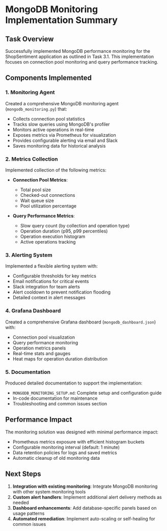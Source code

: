 # MongoDB Monitoring Implementation Summary

## Task Overview

Successfully implemented MongoDB performance monitoring for the ShopSentiment application as outlined in Task 3.1. This implementation focuses on connection pool monitoring and query performance tracking.

## Components Implemented

### 1. Monitoring Agent

Created a comprehensive MongoDB monitoring agent (`mongodb_monitoring.py`) that:

- Collects connection pool statistics
- Tracks slow queries using MongoDB's profiler
- Monitors active operations in real-time
- Exposes metrics via Prometheus for visualization
- Provides configurable alerting via email and Slack
- Saves monitoring data for historical analysis

### 2. Metrics Collection

Implemented collection of the following metrics:

- **Connection Pool Metrics**:
  - Total pool size
  - Checked-out connections 
  - Wait queue size
  - Pool utilization percentage

- **Query Performance Metrics**:
  - Slow query count (by collection and operation type)
  - Operation duration (p95, p99 percentiles)
  - Operation execution histogram
  - Active operations tracking

### 3. Alerting System

Implemented a flexible alerting system with:

- Configurable thresholds for key metrics
- Email notifications for critical events
- Slack integration for team alerts
- Alert cooldown to prevent notification flooding
- Detailed context in alert messages

### 4. Grafana Dashboard

Created a comprehensive Grafana dashboard (`mongodb_dashboard.json`) with:

- Connection pool visualization
- Query performance monitoring
- Operation metrics panels
- Real-time stats and gauges
- Heat maps for operation duration distribution

### 5. Documentation

Produced detailed documentation to support the implementation:

- `MONGODB_MONITORING_SETUP.md`: Complete setup and configuration guide
- In-code documentation for maintenance
- Troubleshooting and common issues section

## Performance Impact

The monitoring solution was designed with minimal performance impact:

- Prometheus metrics exposure with efficient histogram buckets
- Configurable monitoring interval (default: 1 minute)
- Data retention policies for logs and saved metrics
- Automatic cleanup of old monitoring data

## Next Steps

1. **Integration with existing monitoring**: Integrate MongoDB monitoring with other system monitoring tools
2. **Custom alert handlers**: Implement additional alert delivery methods as needed
3. **Dashboard enhancements**: Add database-specific panels based on usage patterns
4. **Automated remediation**: Implement auto-scaling or self-healing for common issues 